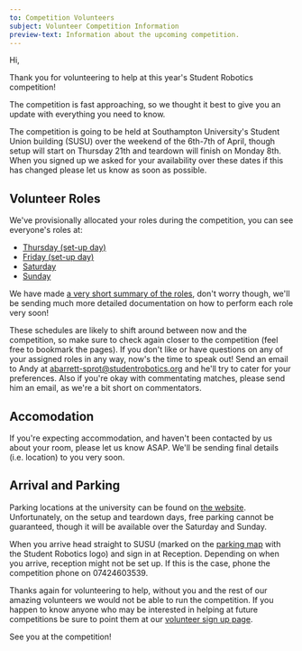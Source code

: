 ```yaml
---
to: Competition Volunteers
subject: Volunteer Competition Information
preview-text: Information about the upcoming competition.
---
```


Hi,

Thank you for volunteering to help at this year's Student Robotics competition!

The competition is fast approaching, so we thought it best to give you an update with everything you need to know.

The competition is going to be held at Southampton University's Student Union building (SUSU) over the weekend of the 6th-7th of April, though setup will start on Thursday 21th and teardown will finish on Monday 8th. When you signed up we asked for your availability over these dates if this has changed please let us know as soon as possible.

## Volunteer Roles

We've provisionally allocated your roles during the competition, you can see everyone's roles at:

- [Thursday (set-up day)](REDACTED)
- [Friday (set-up day)](REDACTED)
- [Saturday](REDACTED)
- [Sunday](REDACTED)

We have made [a very short summary of the roles](REDACTED), don't worry though, we'll be sending much more detailed documentation on how to perform each role very soon!

These schedules are likely to shift around between now and the competition, so make sure to check again closer to the competition (feel free to bookmark the pages). If you don't like or have questions on any of your assigned roles in any way, now's the time to speak out! Send an email to Andy at abarrett-sprot@studentrobotics.org and he'll try to cater for your preferences. Also if you're okay with commentating matches, please send him an email, as we're a bit short on commentators.



## Accomodation

If you're expecting accommodation, and haven't been contacted by us about your room, please let us know ASAP. We'll be sending final details (i.e. location) to you very soon.

## Arrival and Parking

Parking locations at the university can be found on [the website](https://studentrobotics.org/events/sr2019/competition/#parking). Unfortunately, on the setup and teardown days, free parking cannot be guaranteed, though it will be available over the Saturday and Sunday.

When you arrive head straight to SUSU (marked on the [parking map](https://studentrobotics.org/events/sr2019/competition/#parking) with the Student Robotics logo) and sign in at Reception. Depending on when you arrive, reception might not be set up. If this is the case, phone the competition phone on 07424603539.

Thanks again for volunteering to help, without you and the rest of our amazing volunteers we would not be able to run the competition. If you happen to know anyone who may be interested in helping at future competitions be sure to point them at our [volunteer sign up page](https://studentrobotics.org/volunteer).

See you at the competition!
